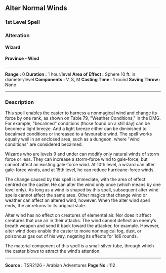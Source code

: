 ## Alter Normal Winds
### 1st Level Spell
### Alteration
#### Wizard
#### Province - Wind

____

**Range :** 0
**Duration :** 1 hour/level
**Area of Effect :** Sphere 10 ft. in diameter/level
**Components :** V, S, M
**Casting Time :** 1 round
**Saving Throw :** None

___

### Description

This spell enables the caster to harness a nonmagical wind and change its force by one rank, as shown on Table 79, "Weather Conditions," in the DMG. For example, "becalmed" conditions (those found on a still day) can be become a light breeze. And a light breeze either can be diminished to becalmed conditions or increased to a favourable wind. The spell works equally well in an enclosed area, such as a dungeon, where "wind conditions" are considered becalmed.

Wizards who are levels 9 and under can modify only natural winds of storm force or less. They can increase a storm-force wind to gale-force, but cannot affect an existing gale-force wind. At 10th level, a wizard can alter gale-force winds, and at 15th level, he can reduce hurricane-force winds.

The change caused by this spell is immediate, with the area of effect centred on the caster. He can alter the wind only once (which means by one level only). As long as a wind is shaped by this spell, subsequent alter wind spells cannot affect the same area. Other magics that change wind or weather can affect an altered wind, however. When the alter wind spell ends, the air returns to its original state.

Alter wind has no effect on creatures of elemental air. Nor does it affect creatures that use air in their attacks. The wind cannot deflect an enemy’s breath weapon and send it back toward the attacker, for example. However, alter wind does enable the caster to move nonmagical fog, dust, or poisonous gas out of his way, negating its effects for 1d6 rounds.

The material component of this spell is a small silver tube, through which the caster blows to attract the wind’s attention.











___
**Source :** TSR2126 - Arabian Adventures
**Page No :** 112